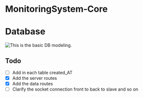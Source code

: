 # MonitoringSystem-Core



Database
======
![This is the basic DB modeling.](https://i.imgur.com/jTWui9m.png "This is the db model.")

## Todo
* [ ] Add in each table created_AT
* [x] Add the server routes
* [x] Add the data routes
* [ ] Clarify the socket connection front to back to slave and so on